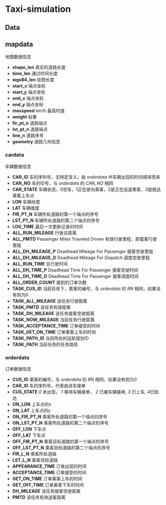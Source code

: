 # Taxi-simulation

## Data

## mapdata

地图数据信息

- **shape_len** 真实的道路长度
- **time_len** 通过时间长度
- **wgs84_len** 绘图长度
- **start_x** 端点坐标
- **start_y** 端点坐标
- **end_x** 端点坐标
- **end_y** 端点坐标
- **maxspeed** km/h 最高时速
- **weight** 权重
- **fir_pt_n** 道路端点
- **lst_pt_n** 道路端点
- **line_n** 道路序号
- **geometry** 道路几何信息

### cardata

车辆数据信息

- **CAR_ID** 车的序列号，无特定含义，由 *orderdata* 中车辆出现的时间顺序而来
- **CAR_NO** 车的ID号，与 *orderdata* 的 *CAR_NO* 相同
- **CAR_STATE** 车辆状态，0空车，1正在驶向乘客，2是正在运送乘客，3是抵达乘客上车点
- **LON** 车辆经度
- **LAT** 车辆维度
- **FIR_PT_N** 车辆所处道路的第一个端点的序号
- **LST_PT_N** 车辆所处道路的第二个端点的序号
- **LOG_TIME** 最后一次更新记录的时间
- **ALL_RUN_MILEAGE** 行驶总距离
- **ALL_PMTD** Passenger Miles Traveled Driven 有效行驶里程，即载客行驶里程
- **ALL_DH_MILEAGE_P** Deadhead Mileage For Passenger 接客空驶里程
- **ALL_DH_MILEAGE_D** Deadhead Mileage For Dispatch 调度空驶里程
- **ALL_RUN_TIME** 总行驶时间
- **ALL_DH_TIME_P** Deadhead Time For Passenger 接客空驶时间
- **ALL_DH_TIME_D** Deadhead Time For Passenger 接客调度时间
- **ALL_ORDER_COUNT** 接到的订单次数
- **TASK_CUS_ID** 当前任务下，乘客的编号，与 *orderdata* 的 *RN* 相同，如果没有则为0
- **TASK_ALL_MILEAGE** 该任务行驶距离
- **TASK_PMTD** 该任务有效距离
- **TASK_DH_MILEAGE** 该任务接客空驶距离
- **TASK_NOW_MILEAGE** 当前任务行驶距离
- **TASK_ACCEPTANCE_TIME** 订单接受的时间
- **TASK_GET_ON_TIME** 订单乘客上车的时间
- **TASK_PATH_ID** 当前所处的巡航规划ID
- **TASK_PATH** 当前任务的任务路径

### orderdata

订单数据信息

- **CUS_ID** 乘客的编号，与 *orderdata* 的 *RN* 相同，如果没有则为0
- **CAR_ID** 车的序列号，代表由该车接单
- **CUS_STATE** *0* 未出现， *1* 等待车辆接单， *2* 已被车辆接单, *3* 已上车, *4*已到达
- **ON_LON** 上车点的x
- **ON_LAT** 上车点的y
- **ON_FIR_PT_N** 乘客所处道路的第一个端点的序号
- **ON_LST_PT_N** 乘客所处道路的第二个端点的序号
- **OFF_LON** 下车点
- **OFF_LAT** 下车点
- **OFF_FIR_PT_N** 乘客目标道路的第一个端点的序号
- **OFF_LST_PT_N** 乘客目标道路的第二个端点的序号
- **FIR_L_N** 乘客所处道路
- **LST_L_N** 乘客目标道路
- **APPEARANCE_TIME** 订单出现的时间
- **ACCEPTANCE_TIME** 订单接受的时间
- **GET_ON_TIME** 订单乘客上车的时间
- **GET_OFF_TIME** 订单乘客下车的时间
- **DH_MILEAGE** 该任务接客空驶距离
- **PMTD** 该任务有效送客距离